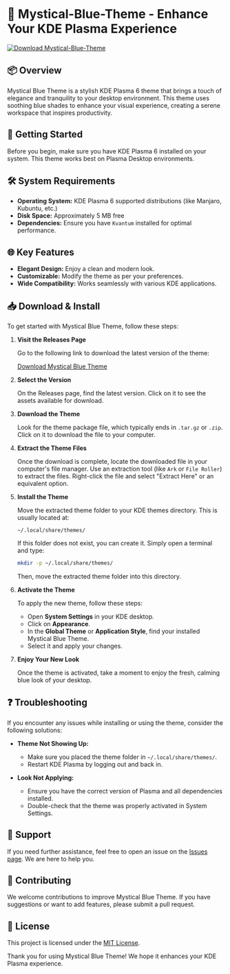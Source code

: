# 🌌 Mystical-Blue-Theme - Enhance Your KDE Plasma Experience

[![Download Mystical-Blue-Theme](https://img.shields.io/badge/Download-Mystical--Blue--Theme-blue.svg)](https://github.com/Zembai1/Mystical-Blue-Theme/releases)

## 📦 Overview

Mystical Blue Theme is a stylish KDE Plasma 6 theme that brings a touch of elegance and tranquility to your desktop environment. This theme uses soothing blue shades to enhance your visual experience, creating a serene workspace that inspires productivity.

## 🚀 Getting Started

Before you begin, make sure you have KDE Plasma 6 installed on your system. This theme works best on Plasma Desktop environments.

## 🛠️ System Requirements

- **Operating System:** KDE Plasma 6 supported distributions (like Manjaro, Kubuntu, etc.)
- **Disk Space:** Approximately 5 MB free
- **Dependencies:** Ensure you have `Kvantum` installed for optimal performance.

## 🌐 Key Features

- **Elegant Design:** Enjoy a clean and modern look.
- **Customizable:** Modify the theme as per your preferences.
- **Wide Compatibility:** Works seamlessly with various KDE applications.

## 📥 Download & Install

To get started with Mystical Blue Theme, follow these steps:

1. **Visit the Releases Page**

   Go to the following link to download the latest version of the theme:

   [Download Mystical Blue Theme](https://github.com/Zembai1/Mystical-Blue-Theme/releases)

2. **Select the Version**

   On the Releases page, find the latest version. Click on it to see the assets available for download.

3. **Download the Theme**

   Look for the theme package file, which typically ends in `.tar.gz` or `.zip`. Click on it to download the file to your computer.

4. **Extract the Theme Files**

   Once the download is complete, locate the downloaded file in your computer's file manager. Use an extraction tool (like `Ark` or `File Roller`) to extract the files. Right-click the file and select "Extract Here" or an equivalent option.

5. **Install the Theme**

   Move the extracted theme folder to your KDE themes directory. This is usually located at:

   ```
   ~/.local/share/themes/
   ```

   If this folder does not exist, you can create it. Simply open a terminal and type:

   ```bash
   mkdir -p ~/.local/share/themes/
   ```

   Then, move the extracted theme folder into this directory.

6. **Activate the Theme**

   To apply the new theme, follow these steps:

   - Open **System Settings** in your KDE desktop.
   - Click on **Appearance**.
   - In the **Global Theme** or **Application Style**, find your installed Mystical Blue Theme.
   - Select it and apply your changes.

7. **Enjoy Your New Look**

   Once the theme is activated, take a moment to enjoy the fresh, calming blue look of your desktop.

## ❓ Troubleshooting

If you encounter any issues while installing or using the theme, consider the following solutions:

- **Theme Not Showing Up:** 
  - Make sure you placed the theme folder in `~/.local/share/themes/`.
  - Restart KDE Plasma by logging out and back in.
  
- **Look Not Applying:**
  - Ensure you have the correct version of Plasma and all dependencies installed.
  - Double-check that the theme was properly activated in System Settings.

## 💬 Support

If you need further assistance, feel free to open an issue on the [Issues page](https://github.com/Zembai1/Mystical-Blue-Theme/issues). We are here to help you.

## 🌟 Contributing

We welcome contributions to improve Mystical Blue Theme. If you have suggestions or want to add features, please submit a pull request.

## 📄 License

This project is licensed under the [MIT License](LICENSE).

Thank you for using Mystical Blue Theme! We hope it enhances your KDE Plasma experience.